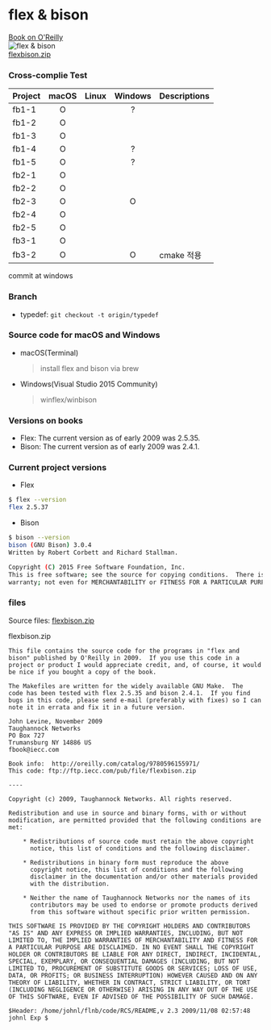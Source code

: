 # flex & bison

[Book on O'Reilly](http://shop.oreilly.com/product/9780596155988.do)  
![flex & bison](https://user-images.githubusercontent.com/1563133/52050641-8a77b800-2594-11e9-89f3-6499281be157.gif)  
[flexbison.zip](https://github.com/kiros33/flex-bison/files/2817025/flexbison.zip)  

### Cross-complie Test
| Project | macOS | Linux | Windows | Descriptions |
| :--- | :---: | :---: | :---: | :--- |
| fb1-1 | O | | ? | |
| fb1-2 | O | | | |
| fb1-3 | O | | | |
| fb1-4 | O | | ? | |
| fb1-5 | O | | ? | |
| fb2-1 | O | | | |
| fb2-2 | O | | | |
| fb2-3 | O | | O | |
| fb2-4 | O | | | |
| fb2-5 | O | | | |
| fb3-1 | O | | | |
| fb3-2 | O | | O | cmake 적용 |

commit at windows

### Branch

* typedef: `git checkout -t origin/typedef`

### Source code for macOS and Windows
* macOS(Terminal)
  > install flex and bison via brew
* Windows(Visual Studio 2015 Community)
  > winflex/winbison

### Versions on books

* Flex: The current version as of early 2009 was 2.5.35.
* Bison: The current version as of early 2009 was 2.4.1.

### Current project versions
* Flex

```bash
$ flex --version
flex 2.5.37
```

* Bison

```bash
$ bison --version
bison (GNU Bison) 3.0.4
Written by Robert Corbett and Richard Stallman.

Copyright (C) 2015 Free Software Foundation, Inc.
This is free software; see the source for copying conditions.  There is NO
warranty; not even for MERCHANTABILITY or FITNESS FOR A PARTICULAR PURPOSE.
```

### files
Source files: [flexbison.zip](https://github.com/kiros33/flex-bison/files/2817025/flexbison.zip)

flexbison.zip
```text
This file contains the source code for the programs in "flex and
bison" published by O'Reilly in 2009.  If you use this code in a
project or product I would appreciate credit, and, of course, it would
be nice if you bought a copy of the book.

The Makefiles are written for the widely available GNU Make.  The
code has been tested with flex 2.5.35 and bison 2.4.1.  If you find
bugs in this code, please send e-mail (preferably with fixes) so I can
note it in errata and fix it in a future version.

John Levine, November 2009
Taughannock Networks
PO Box 727
Trumansburg NY 14886 US
fbook@iecc.com

Book info:  http://oreilly.com/catalog/9780596155971/
This code: ftp://ftp.iecc.com/pub/file/flexbison.zip

---- 

Copyright (c) 2009, Taughannock Networks. All rights reserved.

Redistribution and use in source and binary forms, with or without
modification, are permitted provided that the following conditions are
met:

    * Redistributions of source code must retain the above copyright
      notice, this list of conditions and the following disclaimer.

    * Redistributions in binary form must reproduce the above
      copyright notice, this list of conditions and the following
      disclaimer in the documentation and/or other materials provided
      with the distribution.

    * Neither the name of Taughannock Networks nor the names of its
      contributors may be used to endorse or promote products derived
      from this software without specific prior written permission.

THIS SOFTWARE IS PROVIDED BY THE COPYRIGHT HOLDERS AND CONTRIBUTORS
"AS IS" AND ANY EXPRESS OR IMPLIED WARRANTIES, INCLUDING, BUT NOT
LIMITED TO, THE IMPLIED WARRANTIES OF MERCHANTABILITY AND FITNESS FOR
A PARTICULAR PURPOSE ARE DISCLAIMED. IN NO EVENT SHALL THE COPYRIGHT
HOLDER OR CONTRIBUTORS BE LIABLE FOR ANY DIRECT, INDIRECT, INCIDENTAL,
SPECIAL, EXEMPLARY, OR CONSEQUENTIAL DAMAGES (INCLUDING, BUT NOT
LIMITED TO, PROCUREMENT OF SUBSTITUTE GOODS OR SERVICES; LOSS OF USE,
DATA, OR PROFITS; OR BUSINESS INTERRUPTION) HOWEVER CAUSED AND ON ANY
THEORY OF LIABILITY, WHETHER IN CONTRACT, STRICT LIABILITY, OR TORT
(INCLUDING NEGLIGENCE OR OTHERWISE) ARISING IN ANY WAY OUT OF THE USE
OF THIS SOFTWARE, EVEN IF ADVISED OF THE POSSIBILITY OF SUCH DAMAGE.

$Header: /home/johnl/flnb/code/RCS/README,v 2.3 2009/11/08 02:57:48 johnl Exp $
```

